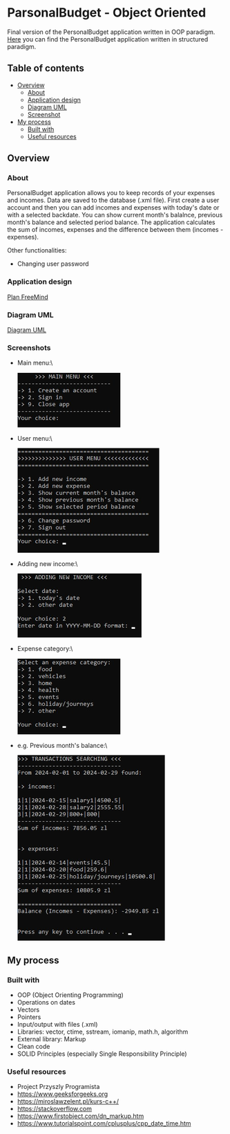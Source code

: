 # ParsonalBudget - Object Oriented

Final version of the PersonalBudget application written in OOP paradigm.\
[Here](https://github.com/mateusz-przybyla/PersonalBudget_Structured) you can find the PersonalBudget application written in structured paradigm.

## Table of contents

- [Overview](#overview)
  - [About](#about)
  - [Application design](#plan-freemind)
  - [Diagram UML](#diagram-uml)
  - [Screenshot](#screenshot)
- [My process](#my-process)
  - [Built with](#built-with)
  - [Useful resources](#useful-resources)

## Overview

### About

PersonalBudget application allows you to keep records of your expenses and incomes.
Data are saved to the database (.xml file).
First create a user account and then you can add incomes and expenses with today's date or with a selected backdate.
You can show current month's balalnce, previous month's balance and selected period balance. The application calculates the sum of incomes, expenses and the difference between them (incomes - expenses).

Other functionalities:

- Changing user password

### Application design

[Plan FreeMind](https://github.com/mateusz-przybyla/PersonalBudget_ObjectOriented/blob/main/PersonalBudget_Plan-FreeMind.pdf)

### Diagram UML

[Diagram UML](https://github.com/mateusz-przybyla/PersonalBudget_ObjectOriented/blob/main/PersonalBudget_uml.pdf)

### Screenshots

- Main menu:\

  ![](./images/main_menu.jpg)

- User menu:\

  ![](./images/user_menu.jpg)

- Adding new income:\

  ![](./images/new_income.jpg)

- Expense category:\

  ![](./images/expense_category.jpg)

- e.g. Previous month's balance:\

  ![](./images/previous_months_balance.jpg)

## My process

### Built with

- OOP (Object Orienting Programming)
- Operations on dates
- Vectors
- Pointers
- Input/output with files (.xml)
- Libraries: vector, ctime, sstream, iomanip, math.h, algorithm
- External library: Markup
- Clean code
- SOLID Principles (especially Single Responsibility Principle)

### Useful resources

- Project Przyszly Programista
- https://www.geeksforgeeks.org
- https://miroslawzelent.pl/kurs-c++/
- https://stackoverflow.com
- https://www.firstobject.com/dn_markup.htm
- https://www.tutorialspoint.com/cplusplus/cpp_date_time.htm
